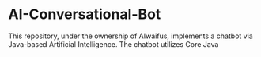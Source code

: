 # AI-Conversational-Bot
This repository, under the ownership of AIwaifus, implements a chatbot via Java-based Artificial Intelligence. The chatbot utilizes Core Java 